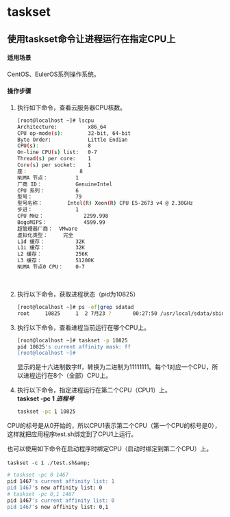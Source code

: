 # taskset

## 使用taskset命令让进程运行在指定CPU上

#### 适用场景

CentOS、EulerOS系列操作系统。

#### 操作步骤

1. 执行如下命令，查看云服务器CPU核数。

    ```bash
    [root@localhost ~]# lscpu 
    Architecture:          x86_64
    CPU op-mode(s):        32-bit, 64-bit
    Byte Order:            Little Endian
    CPU(s):                8
    On-line CPU(s) list:   0-7
    Thread(s) per core:    1
    Core(s) per socket:    1
    座：                 8
    NUMA 节点：         1
    厂商 ID：           GenuineIntel
    CPU 系列：          6
    型号：              79
    型号名称：        Intel(R) Xeon(R) CPU E5-2673 v4 @ 2.30GHz
    步进：              1
    CPU MHz：             2299.998
    BogoMIPS：            4599.99
    超管理器厂商：  VMware
    虚拟化类型：     完全
    L1d 缓存：          32K
    L1i 缓存：          32K
    L2 缓存：           256K
    L3 缓存：           51200K
    NUMA 节点0 CPU：    0-7

    ```

    ‍
2. 执行以下命令，获取进程状态（pid为10825）

    ```bash
    [root@localhost ~]# ps -ef|grep sdatad
    root     10825     1  2 7月23 ?       00:27:50 /usr/local/sdata/sbin/sdatad
    ```
3. 执行以下命令，查看进程当前运行在哪个CPU上。  

    ```bash
    [root@localhost ~]# taskset -p 10825
    pid 10825's current affinity mask: ff
    [root@localhost ~]#
    ```

    显示的是十六进制数字ff，转换为二进制为11111111。每个1对应一个CPU，所以进程运行在8个（全部）CPU上。
4. 执行以下命令，指定进程运行在第二个CPU（CPU1）上。  
    **taskset -pc 1** ***进程号***

    ```bash
    taskset -pc 1 10825
    ```

CPU的标号是从0开始的，所以CPU1表示第二个CPU（第一个CPU的标号是0），这样就把应用程序test.sh绑定到了CPU1上运行。

也可以使用如下命令在启动程序时绑定CPU（启动时绑定到第二个CPU）上。

​`taskset -c 1 ./test.sh&amp;`​

```bash
# taskset -pc 0 1467
pid 1467's current affinity list: 1
pid 1467's new affinity list: 0
# taskset -pc 0,1 1467
pid 1467's current affinity list: 0
pid 1467's new affinity list: 0,1
```
